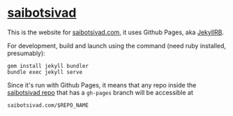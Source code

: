# [saibotsivad](http://saibotsivad.com)

This is the website for [saibotsivad.com](http://saibotsivad.com),
it uses Github Pages, aka [JekyllRB](http://jekyllrb.com/).

For development, build and launch using the command (need ruby
installed, presumably):

	gem install jekyll bundler
	bundle exec jekyll serve

Since it's run with Github Pages, it means that any repo
inside the [saibotsivad repo](https://github.com/saibotsivad)
that has a `gh-pages` branch will be accessible at

	saibotsivad.com/$REPO_NAME
